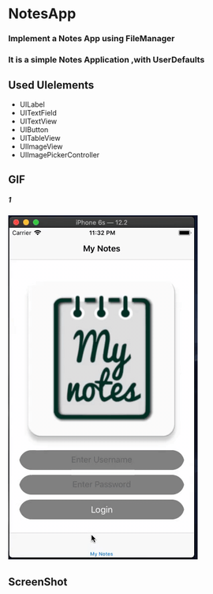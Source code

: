 # NotesApp
### Implement a Notes App using FileManager
### It is a simple Notes Application ,with UserDefaults
## Used UIelements
- UILabel
- UITextField
- UITextView
- UIButton
- UITableView
- UIImageView
- UIImagePickerController

## GIF
#####  1
![Page 1](Notes.gif)
## ScreenShot
